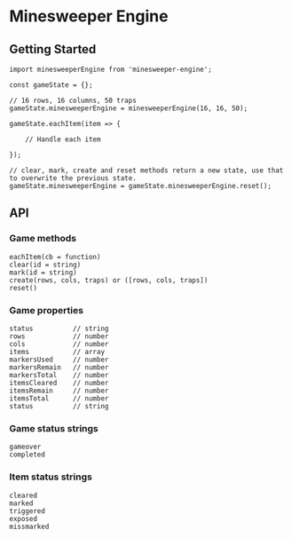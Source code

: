 # Minesweeper Engine

## Getting Started

	import minesweeperEngine from 'minesweeper-engine';

	const gameState = {};

	// 16 rows, 16 columns, 50 traps
	gameState.minesweeperEngine = minesweeperEngine(16, 16, 50);

	gameState.eachItem(item => {

		// Handle each item

	});

	// clear, mark, create and reset methods return a new state, use that to overwrite the previous state.
	gameState.minesweeperEngine = gameState.minesweeperEngine.reset();


## API

### Game methods

	eachItem(cb = function)
	clear(id = string)
	mark(id = string)
	create(rows, cols, traps) or ([rows, cols, traps])
	reset()

### Game properties

	status 			// string
	rows 			// number
	cols 			// number
	items 			// array
	markersUsed 	// number
	markersRemain 	// number
	markersTotal 	// number
	itemsCleared 	// number
	itemsRemain 	// number
	itemsTotal 		// number
	status 			// string

### Game status strings

	gameover
	completed

### Item status strings

	cleared
	marked
	triggered
	exposed
	missmarked
